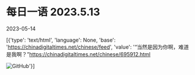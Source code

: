 # 每日一语 2023.5.13

2023-05-14

[{'type': 'text/html', 'language': None, 'base': 'https://chinadigitaltimes.net/chinese/feed', 'value': '“当然是因为你啊，难道是我啊？”https://chinadigitaltimes.net/chinese/695912.html

![GitHub](https://chinadigitaltimes.net/chinese/files/2023/05/20230513_dailyquote.png)'}]